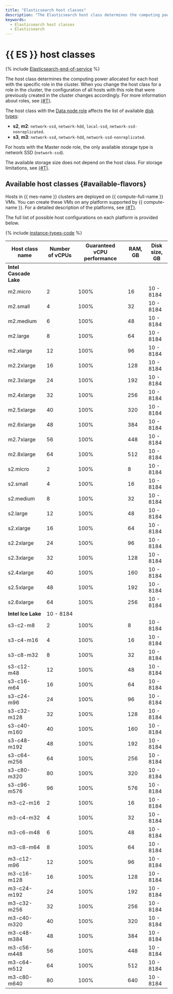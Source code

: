 ```yaml
---
title: "Elasticsearch host classes"
description: "The Elasticsearch host class determines the computing power allocated for each host with the specific role in the cluster. When you change the Elasticsearch host class for a role in the cluster, the configuration of all hosts with this role that were previously created in the cluster changes accordingly."
keywords:
  - Elasticsearch host classes
  - Elasticsearch
---
```


# {{ ES }} host classes

{% include [Elasticsearch-end-of-service](../../_includes/mdb/mes/note-end-of-service.md) %}

The host class determines the computing power allocated for each host with the specific role in the cluster. When you change the host class for a role in the cluster, the configuration of all hosts with this role that were previously created in the cluster changes accordingly. For more information about roles, see [{#T}](./index.md).

The host class with the [Data node role](./hosts-roles.md) affects the list of available [disk types](./storage.md):

* **s2**, **m2**: `network-ssd`, `network-hdd`, `local-ssd`, `network-ssd-nonreplicated`.
* **s3**, **m3**: `network-ssd`, `network-hdd`, `network-ssd-nonreplicated`.

For hosts with the Master node role, the only available storage type is network SSD (`network-ssd`).


The available storage size does not depend on the host class. For storage limitations, see [{#T}](limits.md).


## Available host classes {#available-flavors}


Hosts in {{ mes-name }} clusters are deployed on {{ compute-full-name }} VMs. You can create these VMs on any platform supported by {{ compute-name }}. For a detailed description of the platforms, see [{#T}](../../compute/concepts/vm-platforms.md).

The full list of possible host configurations on each platform is provided below.

{% include [instance-types-code](../../_includes/mdb/mes-instance-types-code.md) %}

| Host class name | Number of vCPUs | Guaranteed vCPU performance | RAM, GB | Disk <br>size, GB |
|-------------------|-----------------|---------------------------|---------|----------------------|
| **Intel Cascade Lake** |
| m2.micro | 2 | 100% | 16 | 10 - 8184 |
| m2.small | 4 | 100% | 32 | 10 - 8184 |
| m2.medium | 6 | 100% | 48 | 10 - 8184 |
| m2.large | 8 | 100% | 64 | 10 - 8184 |
| m2.xlarge | 12 | 100% | 96 | 10 - 8184 |
| m2.2xlarge | 16 | 100% | 128 | 10 - 8184 |
| m2.3xlarge | 24 | 100% | 192 | 10 - 8184 |
| m2.4xlarge | 32 | 100% | 256 | 10 - 8184 |
| m2.5xlarge | 40 | 100% | 320 | 10 - 8184 |
| m2.6xlarge | 48 | 100% | 384 | 10 - 8184 |
| m2.7xlarge | 56 | 100% | 448 | 10 - 8184 |
| m2.8xlarge | 64 | 100% | 512 | 10 - 8184 |
| s2.micro | 2 | 100% | 8 | 10 - 8184 |
| s2.small | 4 | 100% | 16 | 10 - 8184 |
| s2.medium | 8 | 100% | 32 | 10 - 8184 |
| s2.large | 12 | 100% | 48 | 10 - 8184 |
| s2.xlarge | 16 | 100% | 64 | 10 - 8184 |
| s2.2xlarge | 24 | 100% | 96 | 10 - 8184 |
| s2.3xlarge | 32 | 100% | 128 | 10 - 8184 |
| s2.4xlarge | 40 | 100% | 160 | 10 - 8184 |
| s2.5xlarge | 48 | 100% | 192 | 10 - 8184 |
| s2.6xlarge | 64 | 100% | 256 | 10 - 8184 |
| **Intel Ice Lake** | 10 - 8184 |
| s3-c2-m8 | 2 | 100% | 8 | 10 - 8184 |
| s3-c4-m16 | 4 | 100% | 16 | 10 - 8184 |
| s3-c8-m32 | 8 | 100% | 32 | 10 - 8184 |
| s3-c12-m48 | 12 | 100% | 48 | 10 - 8184 |
| s3-c16-m64 | 16 | 100% | 64 | 10 - 8184 |
| s3-c24-m96 | 24 | 100% | 96 | 10 - 8184 |
| s3-c32-m128 | 32 | 100% | 128 | 10 - 8184 |
| s3-c40-m160 | 40 | 100% | 160 | 10 - 8184 |
| s3-c48-m192 | 48 | 100% | 192 | 10 - 8184 |
| s3-c64-m256 | 64 | 100% | 256 | 10 - 8184 |
| s3-c80-m320 | 80 | 100% | 320 | 10 - 8184 |
| s3-c96-m576 | 96 | 100% | 576 | 10 - 8184 |
| m3-c2-m16 | 2 | 100% | 16 | 10 - 8184 |
| m3-c4-m32 | 4 | 100% | 32 | 10 - 8184 |
| m3-c6-m48 | 6 | 100% | 48 | 10 - 8184 |
| m3-c8-m64 | 8 | 100% | 64 | 10 - 8184 |
| m3-c12-m96 | 12 | 100% | 96 | 10 - 8184 |
| m3-c16-m128 | 16 | 100% | 128 | 10 - 8184 |
| m3-c24-m192 | 24 | 100% | 192 | 10 - 8184 |
| m3-c32-m256 | 32 | 100% | 256 | 10 - 8184 |
| m3-c40-m320 | 40 | 100% | 320 | 10 - 8184 |
| m3-c48-m384 | 48 | 100% | 384 | 10 - 8184 |
| m3-c56-m448 | 56 | 100% | 448 | 10 - 8184 |
| m3-c64-m512 | 64 | 100% | 512 | 10 - 8184 |
| m3-c80-m640 | 80 | 100% | 640 | 10 - 8184 |

